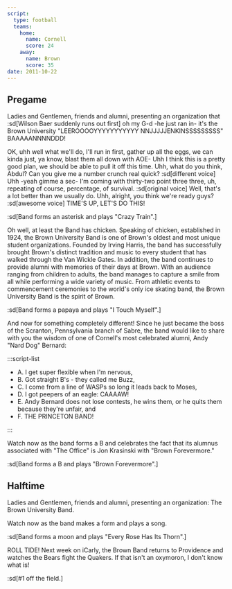 ```yaml
---
script:
  type: football
  teams:
    home:
      name: Cornell
      score: 24
    away:
      name: Brown
      score: 35
date: 2011-10-22
---
```


## Pregame

Ladies and Gentlemen, friends and alumni, presenting an organization that :sd[Wilson Baer suddenly runs out first] oh my G-d -he just ran in- it's the Brown University "LEEROOOOYYYYYYYYYYY NNJJJJJENKINSSSSSSSSS" BAAAAANNNNDDD!

OK, uhh well what we'll do, I'll run in first, gather up all the eggs, we can kinda just, ya know, blast them all down with AOE- Uhh I think this is a pretty good plan, we should be able to pull it off this time. Uhh, what do you think, Abdul? Can you give me a number crunch real quick? :sd[different voice] Uhh -yeah gimme a sec- I'm coming with thirty-two point three three, uh, repeating of course, percentage, of survival. :sd[original voice] Well, that's a lot better than we usually do. Uhh, alright, you think we're ready guys? :sd[awesome voice] TIME'S UP, LET'S DO THIS!

:sd[Band forms an asterisk and plays "Crazy Train".]

Oh well, at least the Band has chicken. Speaking of chicken, established in 1924, the Brown University Band is one of Brown's oldest and most unique student organizations. Founded by Irving Harris, the band has successfully brought Brown's distinct tradition and music to every student that has walked through the Van Wickle Gates. In addition, the band continues to provide alumni with memories of their days at Brown. With an audience ranging from children to adults, the band manages to capture a smile from all while performing a wide variety of music. From athletic events to commencement ceremonies to the world's only ice skating band, the Brown University Band is the spirit of Brown.

:sd[Band forms a papaya and plays "I Touch Myself".]

And now for something completely different! Since he just became the boss of the Scranton, Pennsylvania branch of Sabre, the band would like to share with you the wisdom of one of Cornell's most celebrated alumni, Andy "Nard Dog" Bernard:

:::script-list

- A. I get super flexible when I'm nervous,
- B. Got straight B's - they called me Buzz,
- C. I come from a line of WASPs so long it leads back to Moses,
- D. I got peepers of an eagle: CAAAAW!
- E. Andy Bernard does not lose contests, he wins them, or he quits them because they're unfair, and
- F. THE PRINCETON BAND!

:::

Watch now as the band forms a B and celebrates the fact that its alumnus associated with "The Office" is Jon Krasinski with "Brown Forevermore."

:sd[Band forms a B and plays "Brown Forevermore".]

## Halftime

Ladies and Gentlemen, friends and alumni, presenting an organization: The Brown University Band.

Watch now as the band makes a form and plays a song.

:sd[Band forms a moon and plays "Every Rose Has Its Thorn".]

ROLL TIDE! Next week on iCarly, the Brown Band returns to Providence and watches the Bears fight the Quakers. If that isn't an oxymoron, I don't know what is!

:sd[#1 off the field.]
